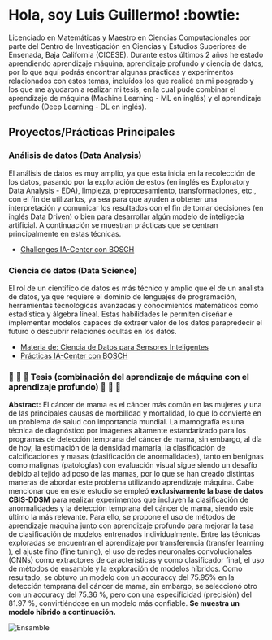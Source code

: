 # Hola, soy Luis Guillermo! :bowtie:

Licenciado en Matemáticas y Maestro en Ciencias Computacionales por parte del Centro de Investigación en Ciencias y Estudios Superiores de Ensenada, Baja California (CICESE). Durante estos últimos 2 años he estado aprendiendo aprendizaje máquina, aprendizaje profundo y ciencia de datos, por lo que aquí podrás encontrar algunas prácticas y experimentos relacionados con estos temas, incluídos los que realicé en mi posgrado y los que me ayudaron a realizar mi tesis, en la cual pude combinar el aprendizaje de máquina (Machine Learning - ML en inglés) y el aprendizaje profundo (Deep Learning - DL en inglés).

## Proyectos/Prácticas Principales

### Análisis de datos (Data Analysis)
El análisis de datos es muy amplio, ya que esta inicia en la recolección de los datos, pasando por la exploración de estos (en inglés es Exploratory Data Analysis - EDA), limpieza, preprocesamiento, transformaciones, etc., con el fin de utilizarlos, ya sea para que ayuden a obtener una interpretación y comunicar los resultados con el fin de tomar decisiones (en inglés Data Driven) o bien para desarrollar algún modelo de inteligecia artificial. A continuación se muestran prácticas que se centran principalmente en estas técnicas.

* [Challenges IA-Center con BOSCH](https://github.com/LuisGuillermoRL/Challenges_IA_Center)

 ### Ciencia de datos (Data Science)
El rol de un científico de datos es más técnico y amplio que el de un analista de datos, ya que requiere el dominio de lenguajes de programación, herramientas tecnológicas avanzadas y conocimientos matemáticos como estadística y álgebra lineal. Estas habilidades le permiten diseñar e implementar modelos capaces de extraer valor de los datos parapredecir el futuro o descubrir relaciones ocultas en los datos.

* [Materia de: Ciencia de Datos para Sensores Inteligentes](https://github.com/LuisGuillermoRL/Practicas_CDSI)
* [Prácticas IA-Center con BOSCH](https://github.com/LuisGuillermoRL/Challenges_IA-Center-ML)

### :wrench: :nut_and_bolt: :hammer: Tesis (combinación del aprendizaje de máquina con el aprendizaje profundo) :wrench: :nut_and_bolt: :hammer:
**Abstract:** El cáncer de mama es el cáncer más común en las mujeres y una de las principales causas de morbilidad y mortalidad, lo que lo convierte en un problema de salud con importancia mundial. La mamografía es una técnica de diagnóstico por imágenes altamente estandarizado para los programas de detección temprana del cáncer de mama, sin embargo, al día de hoy, la estimación de la densidad mamaria, la clasificación de calcificaciones y masas (clasificación de anormalidades), tanto en benignas como malignas (patologías) con evaluación visual sigue siendo un desafío debido al tejido adiposo de las mamas, por lo que se han creado distintas maneras de abordar este problema utilizando aprendizaje máquina. Cabe mencionar que en este estudio se empleó **exclusivamente la base de datos CBIS-DDSM** para realizar experimentos que
incluyen la clasificación de anormalidades y la detección temprana del cáncer de mama, siendo este último la más relevante. Para ello, se propone el uso de métodos de aprendizaje máquina junto con aprendizaje profundo para mejorar la tasa de clasificación de modelos entrenados individualmente. Entre las técnicas exploradas se encuentran el aprendizaje por transferencia (transfer learning ), el ajuste fino (fine tuning), el uso de redes neuronales convolucionales (CNNs) como extractores de características y como clasificador final, el uso de métodos de ensamble y la exploración de modelos híbridos. Como resultado, se obtuvo un modelo con un accuraccy del 75.95% en la detección temprana del cáncer de mama, sin embargo, se seleccionó otro con un accuracy del 75.36 %, pero con una especificidad (precisión) del 81.97 %, convirtiéndose en un modelo más confiable. **Se muestra un modelo híbrido a continuación.**

![Ensamble](https://github.com/user-attachments/assets/ad6982fd-f19f-49fc-be95-e56979d741de)
